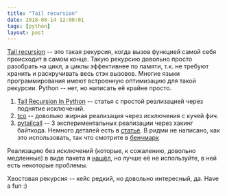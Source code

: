 ```yaml
---
title: "Tail recursion"
date: 2018-08-14 12:00:01
tags: [python]
layout: post
---
```


[Tail recursion](https://bit.ly/2w601IW) -- это такая рекурсия, когда вызов функцией самой себя происходит в самом конце. Такую рекурсию довольно просто разобрать на цикл, а циклы эффективнее по памяти, т.к. не требуют хранить и раскручивать весь стэк вызовов. Многие языки программирования имеют встроенную оптимизацию для такой рекурсии. Python -- нет, но написать её крайне просто.

1. [Tail Recursion In Python](https://chrispenner.ca/posts/python-tail-recursion) -- статья с простой реализацией через поднятие исключений.
2. [tco](https://github.com/baruchel/tco) -- довольно жирная реализация через исключения с кучей фич.
3. [pytailcall](https://github.com/mynameisfiber/pytailcall) -- 3 экспериментальных реализации через хакинг байткода. Немного деталей есть в [статье](https://blog.fastforwardlabs.com/2015/04/23/bytecode-hacking-for-great-justice.html). В ридми не написано, как это использовать, так что смотрите в [бенчмарк](https://github.com/mynameisfiber/pytailcall/blob/master/pytailcall/benchmark.py#L34)

Реализацию без исключений (которые, к сожалению, довольно медленные) в виде пакета я [нашёл](https://github.com/ac1235/python-tailrec/blob/master/tailrec.py), но лучше её не используйте, в ней есть некоторые проблемы.

Хвостовая рекурсия -- кейс редкий, но довольно интересный, да. Have a fun :)
